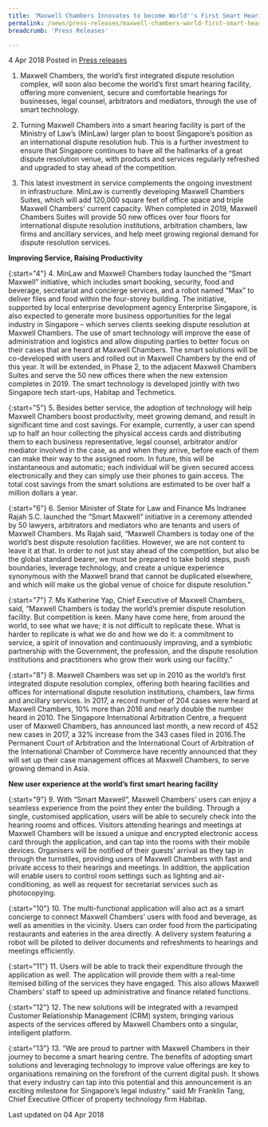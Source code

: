 ```yaml
---
title: 'Maxwell Chambers Innovates to become World''s First Smart Hearing Facility'
permalink: /news/press-releases/maxwell-chambers-world-first-smart-hearing-facility
breadcrumb: 'Press Releases'

---
```



4 Apr 2018 Posted in [Press releases](/news/press-releases)

1. Maxwell Chambers, the world’s first integrated dispute resolution complex, will soon also become the world’s first smart hearing facility, offering more convenient, secure and comfortable hearings for businesses, legal counsel, arbitrators and mediators, through the use of smart technology.

2. Turning Maxwell Chambers into a smart hearing facility is part of the Ministry of Law’s (MinLaw) larger plan to boost Singapore’s position as an international dispute resolution hub. This is a further investment to ensure that Singapore continues to have all the hallmarks of a great dispute resolution venue, with products and services regularly refreshed and upgraded to stay ahead of the competition.

3. This latest investment in service complements the ongoing investment in infrastructure. MinLaw is currently developing Maxwell Chambers Suites, which will add 120,000 square feet of office space and triple Maxwell Chambers’ current capacity. When completed in 2019, Maxwell Chambers Suites will provide 50 new offices over four floors for international dispute resolution institutions, arbitration chambers, law firms and ancillary services, and help meet growing regional demand for dispute resolution services.

**Improving Service, Raising Productivity**

{:start="4"}
4. MinLaw and Maxwell Chambers today launched the “Smart Maxwell” initiative, which includes smart booking, security, food and beverage, secretariat and concierge services, and a robot named “Max” to deliver files and food within the four-storey building. The initiative, supported by local enterprise development agency Enterprise Singapore, is also expected to generate more business opportunities for the legal industry in Singapore – which serves clients seeking dispute resolution at Maxwell Chambers. The use of smart technology will improve the ease of administration and logistics and allow disputing parties to better focus on their cases that are heard at Maxwell Chambers. The smart solutions will be co-developed with users and rolled out in Maxwell Chambers by the end of this year. It will be extended, in Phase 2, to the adjacent Maxwell Chambers Suites and serve the 50 new offices there when the new extension completes in 2019. The smart technology is developed jointly with two Singapore tech start-ups, Habitap and Techmetics.

{:start="5"}
5. Besides better service, the adoption of technology will help Maxwell Chambers boost productivity, meet growing demand, and result in significant time and cost savings. For example, currently, a user can spend up to half an hour collecting the physical access cards and distributing them to each business representative, legal counsel, arbitrator and/or mediator involved in the case, as and when they arrive, before each of them can make their way to the assigned room. In future, this will be instantaneous and automatic; each individual will be given secured access electronically and they can simply use their phones to gain access. The total cost savings from the smart solutions are estimated to be over half a million dollars a year.

{:start="6"}
6. Senior Minister of State for Law and Finance Ms Indranee Rajah S.C. launched the “Smart Maxwell” initiative in a ceremony attended by 50 lawyers, arbitrators and mediators who are tenants and users of Maxwell Chambers. Ms Rajah said, “Maxwell Chambers is today one of the world’s best dispute resolution facilities. However, we are not content to leave it at that. In order to not just stay ahead of the competition, but also be the global standard bearer, we must be prepared to take bold steps, push boundaries, leverage technology, and create a unique experience synonymous with the Maxwell brand that cannot be duplicated elsewhere, and which will make us the global venue of choice for dispute resolution.”

{:start="7"}
7. Ms Katherine Yap, Chief Executive of Maxwell Chambers, said, “Maxwell Chambers is today the world’s premier dispute resolution facility. But competition is keen. Many have come here, from around the world, to see what we have; it is not difficult to replicate these. What is harder to replicate is what we do and how we do it: a commitment to service, a spirit of innovation and continuously improving, and a symbiotic partnership with the Government, the profession, and the dispute resolution institutions and practitioners who grow their work using our facility.”

{:start="8"}
8. Maxwell Chambers was set up in 2010 as the world’s first integrated dispute resolution complex, offering both hearing facilities and offices for international dispute resolution institutions, chambers, law firms and ancillary services. In 2017, a record number of 204 cases were heard at Maxwell Chambers, 10% more than 2016 and nearly double the number heard in 2010. The Singapore International Arbitration Centre, a frequent user of Maxwell Chambers, has announced last month, a new record of 452 new cases in 2017, a 32% increase from the 343 cases filed in 2016.The Permanent Court of Arbitration and the International Court of Arbitration of the International Chamber of Commerce have recently announced that they will set up their case management offices at Maxwell Chambers, to serve growing demand in Asia.

**New user experience at the world’s first smart hearing facility**

{:start="9"}
9. With “Smart Maxwell”, Maxwell Chambers’ users can enjoy a seamless experience from the point they enter the building. Through a single, customised application, users will be able to securely check into the hearing rooms and offices. Visitors attending hearings and meetings at Maxwell Chambers will be issued a unique and encrypted electronic access card through the application, and can tap into the rooms with their mobile devices. Organisers will be notified of their guests’ arrival as they tap in through the turnstiles, providing users of Maxwell Chambers with fast and private access to their hearings and meetings. In addition, the application will enable users to control room settings such as lighting and air-conditioning, as well as request for secretariat services such as photocopying.

 
{:start="10"}
10. The multi-functional application will also act as a smart concierge to connect Maxwell Chambers’ users with food and beverage, as well as amenities in the vicinity. Users can order food from the participating restaurants and eateries in the area directly. A delivery system featuring a robot will be piloted to deliver documents and refreshments to hearings and meetings efficiently.

 
{:start="11"}
11. Users will be able to track their expenditure through the application as well. The application will provide them with a real-time itemised billing of the services they have engaged. This also allows Maxwell Chambers’ staff to speed up administrative and finance related functions.

 
{:start="12"}
12. The new solutions will be integrated with a revamped Customer Relationship Management (CRM) system, bringing various aspects of the services offered by Maxwell Chambers onto a singular, intelligent platform.

 
{:start="13"}
13. “We are proud to partner with Maxwell Chambers in their journey to become a smart hearing centre. The benefits of adopting smart solutions and leveraging technology to improve value offerings are key to organisations remaining on the forefront of the current digital push. It shows that every industry can tap into this potential and this announcement is an exciting milestone for Singapore’s legal industry.” said Mr Franklin Tang, Chief Executive Officer of property technology firm Habitap.

<p class="right-side-updated">Last updated on 04 Apr 2018</p>
